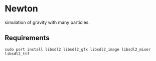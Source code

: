 # Newton
simulation of gravity with many particles.

## Requirements
```
sudo port install libsdl2 libsdl2_gfx libsdl2_image libsdl2_mixer libsdl2_ttf
```
